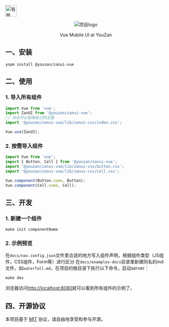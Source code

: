 <p>
<a href="https://github.com/youzan/"><img alt="有赞logo" width="36px" src="https://img.yzcdn.cn/public_files/2017/02/09/e84aa8cbbf7852688c86218c1f3bbf17.png" alt="youzan">
</p></a>
<p align="center">
    <img alt="项目logo" src="https://img.yzcdn.cn/public_files/2017/02/06/ee0ebced79a80457d77ce71c7d414c74.png">
</p>
<p align="center">Vue Mobile UI at YouZan</p>
 
## 一、安装

```shell
ynpm install @youzan/zanui-vue
```
 
## 二、使用
 
 
### 1. 导入所有组件
 
```javascript
import Vue from 'vue';
import ZanUI from '@youzan/zanui-vue';
// 你也可以使用自己的主题
import '@youzan/zanui-vue/lib/zanui-css/index.css';

Vue.use(ZanUI);
```
 
### 2. 按需导入组件

```javascript
import Vue from 'vue';
import { Button, Cell } from '@youzan/zanui-vue';
import '@youzan/zanui-vue/lib/zanui-css/button.css';
import '@youzan/zanui-vue/lib/zanui-css/cell.css';

Vue.component(Button.name, Button);
Vue.component(Cell.name, Cell);
```

## 三、开发

### 1. 新建一个组件

```shell
make init componentName
```

### 2. 示例预览

在`docs/nav.config.json`文件里合适的地方写入组件声明，根据组件类型（JS组件，CSS组件，Form等）进行区分 在`docs/examples-docs`目录里新建同名的md文件，如`waterfall.md`，在项目的根目录下执行以下命令，启动server：

```shell
make dev
```

浏览器访问[http://localhost:8080](http://localhost:8080)就可以看到所有组件的示例了。
 
## 四、开源协议

本项目基于 [MIT](https://zh.wikipedia.org/wiki/MIT%E8%A8%B1%E5%8F%AF%E8%AD%89) 协议，请自由地享受和参与开源。
